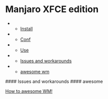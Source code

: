 Manjaro XFCE edition
===========

- * [Install](#Install)
- * [Conf](#Conf)
- * [Use](#Use)
- * [Issues and workarounds](#issues)
- * [awesome wm](#awesome)

<a name="issues"/>
#### Issues and workarounds


<a name="Awesome"/>
#### awesome  

[How to awesome WM!](/awesome/awesome.md)